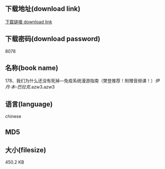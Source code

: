 ## 下载地址(download link)
[下载链接 download link](https://tutu365.netlify.app/?s=178%E3%80%81%E6%88%91%E4%BB%AC%E4%B8%BA%E4%BB%80%E4%B9%88%E8%BF%98%E6%B2%A1%E6%9C%89%E6%AD%BB%E6%8E%89%E2%80%94%E5%85%8D%E7%96%AB%E7%B3%BB%E7%BB%9F%E6%BC%AB%E6%B8%B8%E6%8C%87%E5%8D%97%EF%BC%88%E6%A8%8A%E7%99%BB%E6%8E%A8%E8%8D%90%EF%BC%81%E9%99%84%E8%B5%A0%E9%9F%B3%E9%A2%91%E8%AF%BE%EF%BC%81%EF%BC%89_%E4%BC%8A%E4%B8%B9%C2%B7%E6%9C%AC-%E5%B7%B4%E6%8B%89%E5%85%8B_.azw3)

## 下载密码(download password)
8078

## 名称(book name)
178、我们为什么还没有死掉—免疫系统漫游指南（樊登推荐！附赠音频课！）_伊丹·本-巴拉克_.azw3.azw3

## 语言(language)
chinese

## MD5


## 大小(filesize)
450.2 KB
